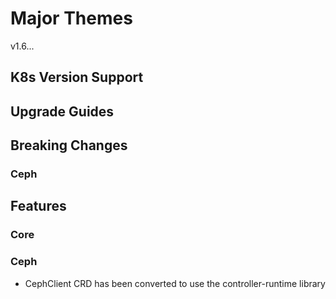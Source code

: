 # Major Themes

v1.6...

## K8s Version Support

## Upgrade Guides

## Breaking Changes

### Ceph

## Features

### Core

### Ceph

* CephClient CRD has been converted to use the controller-runtime library

